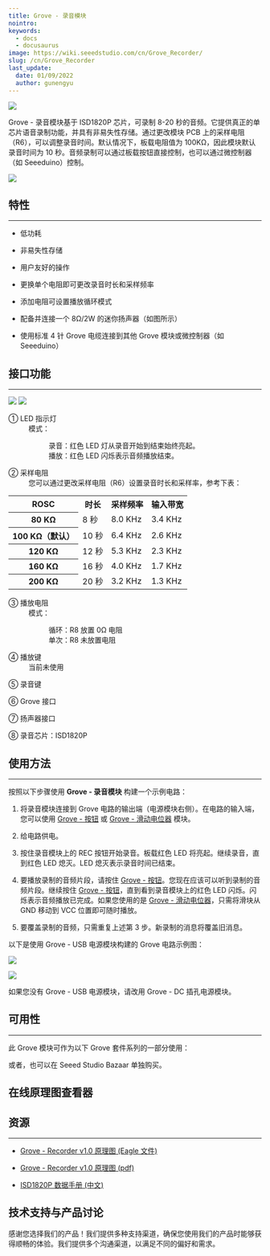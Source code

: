 ```yaml
---
title: Grove - 录音模块
nointro:
keywords:
  - docs
  - docusaurus
image: https://wiki.seeedstudio.com/cn/Grove_Recorder/
slug: /cn/Grove_Recorder
last_update:
  date: 01/09/2022
  author: gunengyu
---
```


![](https://files.seeedstudio.com/wiki/Grove_Recorder/img/Grove-Recoder.jpg)

Grove - 录音模块基于 ISD1820P 芯片，可录制 8-20 秒的音频。它提供真正的单芯片语音录制功能，并具有非易失性存储。通过更改模块 PCB 上的采样电阻（R6），可以调整录音时间。默认情况下，板载电阻值为 100KΩ，因此模块默认录音时间为 10 秒。音频录制可以通过板载按钮直接控制，也可以通过微控制器（如 Seeeduino）控制。

[![](https://files.seeedstudio.com/wiki/Seeed-WiKi/docs/images/300px-Get_One_Now_Banner-ragular.png)](https://www.seeedstudio.com/Grove-Recorder-p-1825.html)

## 特性

---

* 低功耗

* 非易失性存储

* 用户友好的操作

* 更换单个电阻即可更改录音时长和采样频率

* 添加电阻可设置播放循环模式

* 配备并连接一个 8Ω/2W 的迷你扬声器（如图所示）

* 使用标准 4 针 Grove 电缆连接到其他 Grove 模块或微控制器（如 Seeeduino）

## 接口功能

---
![](https://files.seeedstudio.com/wiki/Grove_Recorder/img/Recorder_Bottom1.jpg)
![](https://files.seeedstudio.com/wiki/Grove_Recorder/img/Recorder_Top1.jpg)

<dl>
  <dt>① LED 指示灯</dt>
  <dd>
    模式：
    <dl>
      <dd>录音：红色 LED 灯从录音开始到结束始终亮起。</dd>
      <dd>播放：红色 LED 闪烁表示音频播放结束。</dd>
    </dl>
  </dd>
</dl>
<dl><dt>② 采样电阻</dt><dd>您可以通过更改采样电阻（R6）设置录音时长和采样率，参考下表：</dd></dl>
<table  cellspacing="0" width="50%">
<tr>
<th scope="col"> ROSC</th>
<th scope="col"> 时长</th>
<th scope="col"> 采样频率</th>
<th scope="col"> 输入带宽</th>
</tr>
<tr>
<th scope="row"> 80 KΩ</th>
<td> 8 秒</td>
<td> 8.0 KHz</td>
<td> 3.4 KHz</td>
</tr>
<tr>
<th scope="row"> 100 KΩ（默认）</th>
<td> 10 秒</td>
<td> 6.4 KHz</td>
<td> 2.6 KHz</td>
</tr>
<tr>
<th scope="row"> 120 KΩ</th>
<td> 12 秒</td>
<td> 5.3 KHz</td>
<td> 2.3 KHz</td>
</tr>
<tr>
<th scope="row"> 160 KΩ</th>
<td> 16 秒</td>
<td> 4.0 KHz</td>
<td> 1.7 KHz</td>
</tr>
<tr>
<th scope="row"> 200 KΩ</th>
<td> 20 秒</td>
<td> 3.2 KHz</td>
<td> 1.3 KHz</td>
</tr>
</table>
<dl>
  <dt>③ 播放电阻</dt>
  <dd>
    模式：
    <dl>
      <dd>循环：R8 放置 0Ω 电阻</dd>
      <dd>单次：R8 未放置电阻</dd>
    </dl>
  </dd>
</dl>
<dl><dt>④ 播放键</dt><dd>当前未使用</dd></dl>
<dl><dt>⑤ 录音键</dt><dd></dd></dl>
<dl><dt>⑥ Grove 接口</dt><dd></dd></dl>
<dl><dt>⑦ 扬声器接口</dt><dd></dd></dl>
<dl><dt>⑧ 录音芯片：ISD1820P</dt><dd></dd></dl>

## 使用方法

---
按照以下步骤使用 **Grove - 录音模块** 构建一个示例电路：

1. 将录音模块连接到 Grove 电路的输出端（电源模块右侧）。在电路的输入端，您可以使用 [Grove - 按钮](/cn/Grove-Button "Grove - 按钮") 或 [Grove - 滑动电位器](/cn/Grove-Slide_Potentiometer "Grove - 滑动电位器") 模块。
2. 给电路供电。

3. 按住录音模块上的 REC 按钮开始录音。板载红色 LED 将亮起。继续录音，直到红色 LED 熄灭。LED 熄灭表示录音时间已结束。

4. 要播放录制的音频片段，请按住 [Grove - 按钮](/cn/Grove-Button "Grove - 按钮")。您现在应该可以听到录制的音频片段。继续按住 [Grove - 按钮](/cn/Grove-Button "Grove - 按钮")，直到看到录音模块上的红色 LED 闪烁。闪烁表示音频播放已完成。如果您使用的是 [Grove - 滑动电位器](/cn/Grove-Slide_Potentiometer "Grove - 滑动电位器")，只需将滑块从 GND 移动到 VCC 位置即可随时播放。

5. 要覆盖录制的音频，只需重复上述第 3 步。新录制的消息将覆盖旧消息。

以下是使用 Grove - USB 电源模块构建的 Grove 电路示例图：

![](https://files.seeedstudio.com/wiki/Grove_Recorder/img/REC_Grove-Recoder.JPG)

![](https://files.seeedstudio.com/wiki/Grove_Recorder/img/Play_Grove-Recoder.JPG)

如果您没有 Grove - USB 电源模块，请改用 Grove - DC 插孔电源模块。

## 可用性

---
此 Grove 模块可作为以下 Grove 套件系列的一部分使用：

<!-- * [Grove Mixer Pack V2](/cn/Grove-Mixer_Pack_V2 "GROVE MIXER PACK V2") -->

或者，也可以在 Seeed Studio Bazaar 单独购买。

## 在线原理图查看器

<div className="altium-ecad-viewer" data-project-src="https://files.seeedstudio.com/wiki/Grove_Recorder/res/Grove-Recorder_v1.0.zip" style={{borderRadius: '0px 0px 4px 4px', height: 500, borderStyle: 'solid', borderWidth: 1, borderColor: 'rgb(241, 241, 241)', overflow: 'hidden', maxWidth: 1280, maxHeight: 700, boxSizing: 'border-box'}}>
</div>

## 资源

---

* [Grove - Recorder v1.0 原理图 (Eagle 文件)](https://files.seeedstudio.com/wiki/Grove_Recorder/res/Grove-Recorder_v1.0.zip)

* [Grove - Recorder v1.0 原理图 (pdf)](https://files.seeedstudio.com/wiki/Grove_Recorder/res/Grove-Recorder_v1.0.pdf)

* [ISD1820P 数据手册 (中文)](https://files.seeedstudio.com/wiki/Grove_Recorder/res/ISD1820P.pdf)

## 技术支持与产品讨论

感谢您选择我们的产品！我们提供多种支持渠道，确保您使用我们的产品时能够获得顺畅的体验。我们提供多个沟通渠道，以满足不同的偏好和需求。

<div class="button_tech_support_container">
<a href="https://forum.seeedstudio.com/" class="button_forum"></a> 
<a href="https://www.seeedstudio.com/contacts" class="button_email"></a>
</div>

<div class="button_tech_support_container">
<a href="https://discord.gg/eWkprNDMU7" class="button_discord"></a> 
<a href="https://github.com/Seeed-Studio/wiki-documents/discussions/69" class="button_discussion"></a>
</div>